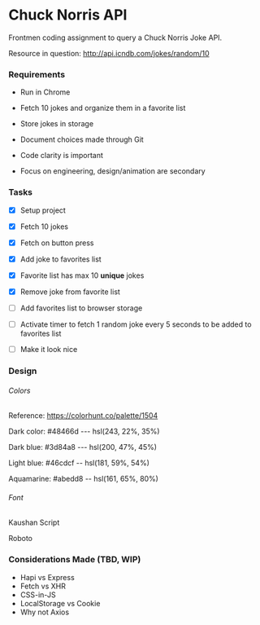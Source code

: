 # Chuck Norris API 

Frontmen coding assignment to query a Chuck Norris Joke API.

Resource in question: http://api.icndb.com/jokes/random/10



### Requirements

- Run in Chrome

- Fetch 10 jokes and organize them in a favorite list

- Store jokes in storage

- Document choices made through Git

- Code clarity is important

- Focus on engineering, design/animation are secondary

   

### Tasks

- [x] Setup project
- [x] Fetch 10 jokes
- [x] Fetch on button press
- [x] Add joke to favorites list
- [x] Favorite list has max 10 **unique** jokes
- [x] Remove joke from favorite list
- [ ] Add favorites list to browser storage
- [ ] Activate timer to fetch 1 random joke every 5 seconds to be added to favorites list
- [ ] Make it look nice



### Design

###### Colors
Reference: <https://colorhunt.co/palette/1504>

Dark color: #48466d  --- hsl(243, 22%, 35%)

Dark blue: #3d84a8  ---  hsl(200, 47%, 45%)

Light blue: #46cdcf  --  hsl(181, 59%, 54%)

Aquamarine: #abedd8  --  hsl(161, 65%, 80%)



###### Font

Kaushan Script

Roboto



### Considerations Made (TBD, WIP)

-  Hapi vs Express
-  Fetch vs XHR
-  CSS-in-JS
-  LocalStorage vs Cookie
-  Why not Axios





